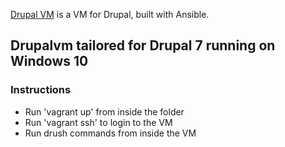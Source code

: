 [Drupal VM](https://www.drupalvm.com/) is a VM for Drupal, built with Ansible.

## Drupalvm tailored for Drupal 7 running on Windows 10

### Instructions
- Run 'vagrant up' from inside the folder
- Run 'vagrant ssh' to login to the VM
- Run drush commands from inside the VM
